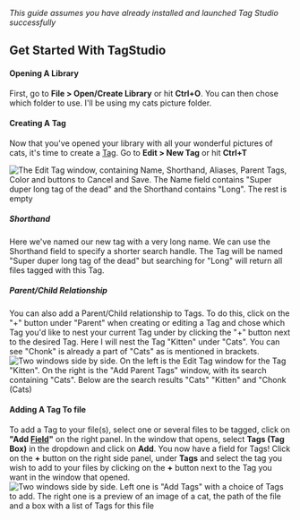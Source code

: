 *This guide assumes you have already installed and launched Tag Studio successfully*

## Get Started With TagStudio
#### Opening A Library
First, go to **File \> Open/Create Library** or hit **Ctrl+O**. You can then chose which folder to use. I'll be using my cats picture folder.

#### Creating A Tag
Now that you've opened your library with all your wonderful pictures of cats, it's time to create a [Tag](../library/tag.md). Go to **Edit \> New Tag** or hit **Ctrl+T**

![The Edit Tag window, containing Name, Shorthand, Aliases, Parent Tags, Color and buttons to Cancel and Save. The Name field contains "Super duper long tag of the dead" and the Shorthand contains "Long". The rest is empty](https://imgur.com/xdQt0Hq.png)

##### Shorthand
Here we've named our new tag with a very long name. We can use the Shorthand field to specify a shorter search handle. The Tag will be named "Super duper long tag of the dead" but searching for "Long" will return all files tagged with this Tag.

##### Parent/Child Relationship
You can also add a Parent/Child relationship to Tags. 
To do this, click on the "+" button under "Parent" when creating or editing a Tag and chose which Tag you'd like to nest your current Tag under by clicking the "+" button next to the desired Tag.
Here I will nest the Tag "Kitten" under "Cats". You can see "Chonk" is already a part of "Cats" as is mentioned in brackets.
![Two windows side by side. On the left is the Edit Tag window for the Tag "Kitten". On the right is the "Add Parent Tags" window, with its search containing "Cats". Below are the search results "Cats" "Kitten" and "Chonk (Cats)](https://imgur.com/aYKvNKF.png)

#### Adding A Tag To file
To add a Tag to your file(s), select one or several files to be tagged, click on **"Add [Field](../library/field.md)"** on the right panel. In the window that opens, select **Tags (Tag Box)** in the dropdown and click on **Add**.
You now have a field for Tags! Click on the **+** button on the right side panel, under **Tags** and select the tag you wish to add to your files by clicking on the **+** button next to the Tag you want in the window that opened.
![Two windows side by side. Left one is "Add Tags" with a choice of Tags to add. The right one is a preview of an image of a cat, the path of the file and a box with a list of Tags for this file](https://imgur.com/8PO2iFQ.png)

